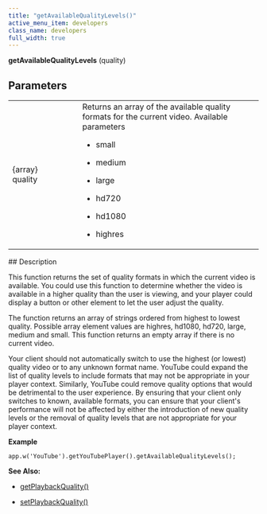 ```yaml
---
title: "getAvailableQualityLevels()"
active_menu_item: developers
class_name: developers
full_width: true
---
```



**getAvailableQualityLevels** (quality)

## Parameters

<table>
<tr>
<td width="169">
{array} quality

</td>
<td width="17">
</td>
<td width="694">
Returns an array of the available quality formats for the current video. Available parameters

 - small

 - medium

 - large

 - hd720

 - hd1080

 - highres

</td>
</tr>
</table>
## Description

This function returns the set of quality formats in which the current video is available. You could use this function to determine whether the video is available in a higher quality than the user is viewing, and your player could display a button or other element to let the user adjust the quality.

The function returns an array of strings ordered from highest to lowest quality. Possible array element values are highres, hd1080, hd720, large, medium and small. This function returns an empty array if there is no current video.

Your client should not automatically switch to use the highest (or lowest) quality video or to any unknown format name. YouTube could expand the list of quality levels to include formats that may not be appropriate in your player context. Similarly, YouTube could remove quality options that would be detrimental to the user experience. By ensuring that your client only switches to known, available formats, you can ensure that your client's performance will not be affected by either the introduction of new quality levels or the removal of quality levels that are not appropriate for your player context.

**Example**

     
    app.w('YouTube').getYouTubePlayer().getAvailableQualityLevels();
     
   

**See Also:**

 - [getPlaybackQuality()](getplaybackquality.htm)

 - [setPlaybackQuality()](setplaybackquality.htm)

